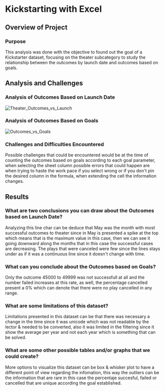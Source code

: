 # Kickstarting with Excel

## Overview of Project

### Purpose
This analysis was done with the objective to found out the goal of a Kickstarter dataset, focusing on the theater subcategory to study the relationship between the outcomes by launch date and outcomes based on goals. 

## Analysis and Challenges

### Analysis of Outcomes Based on Launch Date
![Theater_Outcomes_vs_Launch](https://user-images.githubusercontent.com/71950779/147444779-be11e9a8-5ee7-4b80-a2d6-3cf8efcbdad2.png)

### Analysis of Outcomes Based on Goals
![Outcomes_vs_Goals](https://user-images.githubusercontent.com/71950779/147444747-f5620e52-264b-4946-88df-e79a9ed05404.png)

### Challenges and Difficulties Encountered
Possible challenges that could be encountered would be at the time of counting the outcomes based on goals according to each goal parameter, when selecting the sheet column possible errors that could happen are when trying to haste the work pace if you select wrong or if you don't pin the desired column in the formula, when extending the cell the information changes.

## Results

### What are two conclusions you can draw about the Outcomes based on Launch Date?
Analyzing this line char can be deduce that May was the month with most successful outcomes to theater since in May is presented a spike at the top which means that is the maximum value in this case, then we can see it going downward along the months that in this case the successful cases are decreasing. The plays that were canceled were few since the lines stays under as if it was a continuous line since it doesn't change with time. 

### What can you conclude about the Outcomes based on Goals?
Only the outcome 45000 to 49999 was not successfull at all and the number failed increases at this rate, as well, the percentage cancelled present a 0% which can denote that there were no play cancelled in any range.

### What are some limitations of this dataset?
Limitations presented in this dataset can be that there was necessary a change in the time since it was unicode which was not readable by the lector & needed to be converted, also it was limited in the filtering since it show the average per year and not each year which is something that can be solved. 

### What are some other possible tables and/or graphs that we could create?
More options to visualize this dataset can be box & whisker plot to have a different point of view regarding the infomation, this way the outliers can be the information that are rare in this case the percentaje succesful, failed or cancelled that are unique according the goal established. 
